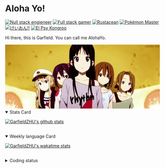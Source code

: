 # Aloha Yo!

[![Null stack engieneer](https://img.shields.io/badge/-Null_stack_engineer-a890f0)](https://github.com/GarfieldZHU)
[![Full stack gamer](https://img.shields.io/badge/-Full_stack_gamer-78c850)](https://steamcommunity.com/profiles/76561198092274492/)
[![Rustacean](https://img.shields.io/badge/-Rustacean-f74c00)](https://www.rust-lang.org/)
[![Pokémon Master](https://img.shields.io/badge/-Pokémon_Master-f8d030)](https://www.pokemon.com/us/pokedex/)
[![けいおん!!](https://img.shields.io/badge/-けいおん!!-f85888)](https://ja.wikipedia.org/wiki/%E6%94%BE%E8%AA%B2%E5%BE%8C%E3%83%86%E3%82%A3%E3%83%BC%E3%82%BF%E3%82%A4%E3%83%A0_(%E3%82%A2%E3%83%AB%E3%83%90%E3%83%A0))
[![El Psy Kongroo](https://img.shields.io/badge/-El_Psy_Kongroo-6890f0)](https://mzh.moegirl.org.cn/zh-hans/El_psy_congroo)


Hi there, this is Garfield. You can call me AlohaYo. 

<img width="640" src="https://raw.githubusercontent.com/GarfieldZHU/GarfieldZHU/master/assets/k-on-5.webp" />


<details open>
<summary>Stats Card</summary>
 
[![GarfieldZHU's github stats](https://github-readme-stats.vercel.app/api?username=GarfieldZHU&show_icons=true&theme=tokyonight)](https://github.com/anuraghazra/github-readme-stats)
 
</details>

<br/>

<details open>
<summary>Weekly language Card</summary>
 
[![GarfieldZHU's wakatime stats](https://github-readme-stats.vercel.app/api/wakatime?username=AlohaYo&theme=nightowl&layout=compact)](https://github.com/GarfieldZHU/GarfieldZHU)


<br/>

</details>

<details>

<summary>Coding status</summary>

<br/>

<!--START_SECTION:waka-->
**🐱 My GitHub Data** 

> 🏆 570 Contributions in the Year 2021
 > 
> 📦 496.5 kB Used in GitHub's Storage 
 > 
> 🚫 Not Opted to Hire
 > 
> 📜 64 Public Repositories 
 > 
> 🔑 36 Private Repositories  
 > 
**I'm an Early 🐤** 

```text
🌞 Morning    144 commits    █████░░░░░░░░░░░░░░░░░░░░   22.93% 
🌆 Daytime    188 commits    ███████░░░░░░░░░░░░░░░░░░   29.94% 
🌃 Evening    218 commits    ████████░░░░░░░░░░░░░░░░░   34.71% 
🌙 Night      78 commits     ███░░░░░░░░░░░░░░░░░░░░░░   12.42%

```


📊 **This Week I Spent My Time On** 

```text
💬 Programming Languages: 
Java                     5 hrs 20 mins       ████████░░░░░░░░░░░░░░░░░   32.87% 
Groovy                   3 hrs 55 mins       ██████░░░░░░░░░░░░░░░░░░░   24.13% 
TypeScript               3 hrs 12 mins       █████░░░░░░░░░░░░░░░░░░░░   19.75% 
JavaScript               1 hr 32 mins        ██░░░░░░░░░░░░░░░░░░░░░░░   9.51% 
JSON                     1 hr 25 mins        ██░░░░░░░░░░░░░░░░░░░░░░░   8.79%

🔥 Editors: 
IntelliJ                 9 hrs 42 mins       ███████████████░░░░░░░░░░   59.79% 
VS Code                  6 hrs 32 mins       ██████████░░░░░░░░░░░░░░░   40.21%

💻 Operating System: 
Windows                  9 hrs 55 mins       ███████████████░░░░░░░░░░   61.11% 
Mac                      6 hrs 19 mins       █████████░░░░░░░░░░░░░░░░   38.89%

```


 Last Updated on 21/12/2021
<!--END_SECTION:waka-->

</details>
